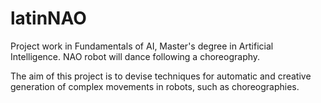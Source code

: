 # latinNAO

Project work in Fundamentals of AI, Master's degree in Artificial Intelligence. 
NAO robot will dance following a choreography.

The aim of this project is to devise techniques for automatic and creative generation of complex movements in robots, such as choreographies.
